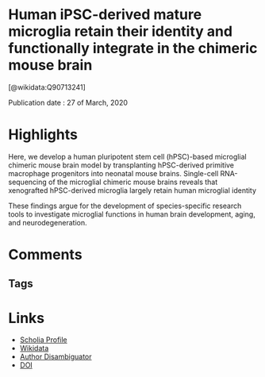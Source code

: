 
Human iPSC-derived mature microglia retain their identity and functionally integrate in the chimeric mouse brain
================================================================================================================
  
  [@wikidata:Q90713241]  
  
Publication date : 27 of March, 2020  

# Highlights
Here, we develop a human pluripotent stem cell (hPSC)-based microglial chimeric mouse brain model by transplanting hPSC-derived primitive macrophage progenitors into neonatal mouse brains. Single-cell RNA-sequencing of the microglial chimeric mouse brains reveals that xenografted hPSC-derived microglia largely retain human microglial identity

These findings argue for the development of species-specific research tools to investigate microglial functions in human brain development, aging, and neurodegeneration.


# Comments

## Tags

# Links
  
 * [Scholia Profile](https://scholia.toolforge.org/work/Q90713241)  
 * [Wikidata](https://www.wikidata.org/wiki/Q90713241)  
 * [Author Disambiguator](https://author-disambiguator.toolforge.org/work_item_oauth.php?id=Q90713241&batch_id=&match=1&author_list_id=&doit=Get+author+links+for+work)  
 * [DOI](https://doi.org/10.1038/S41467-020-15411-9)  
